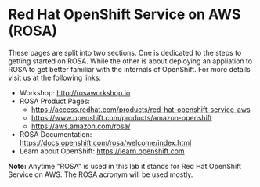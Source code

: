 # Red Hat OpenShift Service on AWS (ROSA)

These pages are split into two sections. One is dedicated to the steps to getting started on ROSA.  While the other is about deploying an appliation to ROSA to get better familiar with the internals of OpenShift. For more details visit us at the following links:

* Workshop: <http://rosaworkshop.io>
* ROSA Product Pages: 
	* <https://access.redhat.com/products/red-hat-openshift-service-aws>
    * <https://www.openshift.com/products/amazon-openshift>
    * <https://aws.amazon.com/rosa/>
* ROSA Documentation: <https://docs.openshift.com/rosa/welcome/index.html>
* Learn about OpenShift: <https://learn.openshift.com>


**Note:** Anytime "ROSA" is used in this lab it stands for Red Hat OpenShift Service on AWS. The ROSA acronym will be used mostly.